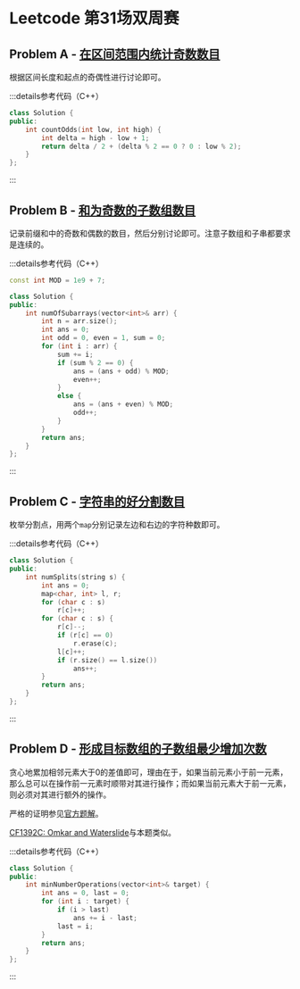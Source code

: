 # Leetcode 第31场双周赛

## Problem A - [在区间范围内统计奇数数目](https://leetcode.cn/problems/count-odd-numbers-in-an-interval-range/)

根据区间长度和起点的奇偶性进行讨论即可。

:::details参考代码（C++）

```cpp
class Solution {
public:
    int countOdds(int low, int high) {
        int delta = high - low + 1;
        return delta / 2 + (delta % 2 == 0 ? 0 : low % 2);
    }
};
```

:::

## Problem B - [和为奇数的子数组数目](https://leetcode.cn/problems/number-of-sub-arrays-with-odd-sum/)

记录前缀和中的奇数和偶数的数目，然后分别讨论即可。注意子数组和子串都要求是连续的。

:::details参考代码（C++）

```cpp
const int MOD = 1e9 + 7;

class Solution {
public:
    int numOfSubarrays(vector<int>& arr) {
        int n = arr.size();
        int ans = 0;
        int odd = 0, even = 1, sum = 0;
        for (int i : arr) {
            sum += i;
            if (sum % 2 == 0) {
                ans = (ans + odd) % MOD;
                even++;
            }
            else {
                ans = (ans + even) % MOD;
                odd++;
            }
        }
        return ans;
    }
};
```

:::

## Problem C - [字符串的好分割数目](https://leetcode.cn/problems/number-of-good-ways-to-split-a-string/)

枚举分割点，用两个`map`分别记录左边和右边的字符种数即可。

:::details参考代码（C++）

```cpp
class Solution {
public:
    int numSplits(string s) {
        int ans = 0;
        map<char, int> l, r;
        for (char c : s)
            r[c]++;
        for (char c : s) {
            r[c]--;
            if (r[c] == 0)
                r.erase(c);
            l[c]++;
            if (r.size() == l.size())
                ans++;
        }
        return ans;
    }
};
```

:::

## Problem D - [形成目标数组的子数组最少增加次数](https://leetcode.cn/problems/minimum-number-of-increments-on-subarrays-to-form-a-target-array/)

贪心地累加相邻元素大于$0$的差值即可，理由在于，如果当前元素小于前一元素，那么总可以在操作前一元素时顺带对其进行操作；而如果当前元素大于前一元素，则必须对其进行额外的操作。

严格的证明参见[官方题解](https://leetcode.cn/problems/minimum-number-of-increments-on-subarrays-to-form-a-target-array/solution/xing-cheng-mu-biao-shu-zu-de-zi-shu-zu-zui-shao-ze/)。

[CF1392C: Omkar and Waterslide](https://codeforces.com/contest/1392/problem/C)与本题类似。

:::details参考代码（C++）

```cpp
class Solution {
public:
    int minNumberOperations(vector<int>& target) {
        int ans = 0, last = 0;
        for (int i : target) {
            if (i > last)
                ans += i - last;
            last = i;
        }
        return ans;
    }
};
```

:::
